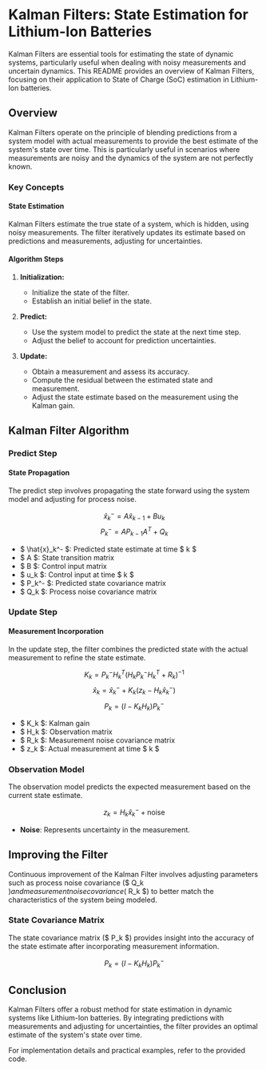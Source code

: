 # Kalman Filters: State Estimation for Lithium-Ion Batteries

Kalman Filters are essential tools for estimating the state of dynamic systems, particularly useful when dealing with noisy measurements and uncertain dynamics. This README provides an overview of Kalman Filters, focusing on their application to State of Charge (SoC) estimation in Lithium-Ion batteries.

## Overview

Kalman Filters operate on the principle of blending predictions from a system model with actual measurements to provide the best estimate of the system's state over time. This is particularly useful in scenarios where measurements are noisy and the dynamics of the system are not perfectly known.

### Key Concepts

#### State Estimation

Kalman Filters estimate the true state of a system, which is hidden, using noisy measurements. The filter iteratively updates its estimate based on predictions and measurements, adjusting for uncertainties.

#### Algorithm Steps

1. **Initialization:**
   - Initialize the state of the filter.
   - Establish an initial belief in the state.

2. **Predict:**
   - Use the system model to predict the state at the next time step.
   - Adjust the belief to account for prediction uncertainties.

3. **Update:**
   - Obtain a measurement and assess its accuracy.
   - Compute the residual between the estimated state and measurement.
   - Adjust the state estimate based on the measurement using the Kalman gain.

## Kalman Filter Algorithm

### Predict Step

#### State Propagation

The predict step involves propagating the state forward using the system model and adjusting for process noise.

$$ \hat{x}_k^- = A \hat{x}_{k-1} + B u_k $$
$$ P_k^- = A P_{k-1} A^T + Q_k $$

- $ \hat{x}_k^- $: Predicted state estimate at time $ k $
- $ A $: State transition matrix
- $ B $: Control input matrix
- $ u_k $: Control input at time $ k $
- $ P_k^- $: Predicted state covariance matrix
- $ Q_k $: Process noise covariance matrix

### Update Step

#### Measurement Incorporation

In the update step, the filter combines the predicted state with the actual measurement to refine the state estimate.

$$ K_k = P_k^- H_k^T (H_k P_k^- H_k^T + R_k)^{-1} $$
$$ \hat{x}_k = \hat{x}_k^- + K_k (z_k - H_k \hat{x}_k^-) $$
$$ P_k = (I - K_k H_k) P_k^- $$

- $ K_k $: Kalman gain
- $ H_k $: Observation matrix
- $ R_k $: Measurement noise covariance matrix
- $ z_k $: Actual measurement at time $ k $

### Observation Model

The observation model predicts the expected measurement based on the current state estimate.

$$ z_k = H_k \hat{x}_k^- + \text{noise} $$

- **Noise**: Represents uncertainty in the measurement.

## Improving the Filter

Continuous improvement of the Kalman Filter involves adjusting parameters such as process noise covariance ($ Q_k $) and measurement noise covariance ($ R_k $) to better match the characteristics of the system being modeled.

### State Covariance Matrix

The state covariance matrix ($ P_k $) provides insight into the accuracy of the state estimate after incorporating measurement information.

$$ P_k = (I - K_k H_k) P_k^- $$

## Conclusion

Kalman Filters offer a robust method for state estimation in dynamic systems like Lithium-Ion batteries. By integrating predictions with measurements and adjusting for uncertainties, the filter provides an optimal estimate of the system's state over time.

For implementation details and practical examples, refer to the provided code.

